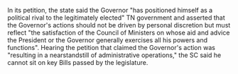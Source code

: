 In its petition, the state said the Governor "has positioned himself as a political rival to the legitimately elected" TN government and asserted that the Governor's actions should not be driven by personal discretion but must reflect "the satisfaction of the Council of Ministers on whose aid and advice the President or the Governor generally exercises all his powers and functions". Hearing the petition that claimed the Governor's action was "resulting in a nearstandstill of administrative operations," the SC said he cannot sit on key Bills passed by the legislature.